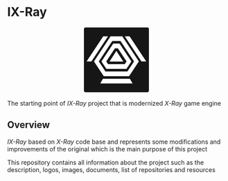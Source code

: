 # IX-Ray

<!-- markdownlint-disable MD033 -->
<p align="center">
  <img src="./logo.png" width="150" height="150" />
</p>
<!-- markdownlint-enable MD033 -->

The starting point of *IX-Ray* project that is modernized *X-Ray* game engine

## Overview

*IX-Ray* based on *X-Ray* code base and represents some modifications and improvements of the original which is the main purpose of this project

This repository contains all information about the project such as the description, logos, images, documents, list of repositories and resources
